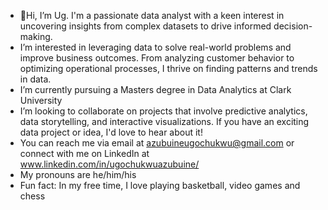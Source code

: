 - 👋Hi, I’m Ug. I'm a passionate data analyst with a keen interest in uncovering insights from complex datasets to drive informed decision-making.
-  I’m interested in leveraging data to solve real-world problems and improve business outcomes. From analyzing customer behavior to optimizing operational processes, I thrive on finding patterns and trends in data.
-  I’m currently pursuing a Masters degree in Data Analytics at Clark University
-  I’m looking to collaborate on projects that involve predictive analytics, data storytelling, and interactive visualizations. If you have an exciting data project or idea, I'd love to hear about it!
-   You can reach me via email at azubuineugochukwu@gmail.com or connect with me on LinkedIn at www.linkedin.com/in/ugochukwuazubuine/
-  My pronouns are he/him/his
-  Fun fact: In my free time, I love playing basketball, video games and chess

<!---
ugxls/ugxls is a ✨ special ✨ repository because its `README.md` (this file) appears on your GitHub profile.
You can click the Preview link to take a look at your changes.
--->
